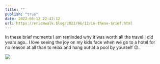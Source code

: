 ```yaml
---
title: ""
publish: "true"
date: 2022-06-12 22:42:12
url: https://ericmwalk.blog/2022/06/12/in-these-brief.html
---
```


In these brief moments I am reminded why it was worth all the travel I did years ago.. I love seeing the joy on my kids face when we go to a hotel for no reason at all than to relax and hang out at a pool by yourself 😉.


![](https://ericmwalk.blog/uploads/2022/83013c1074.jpg)